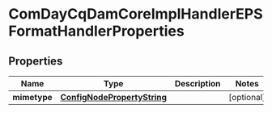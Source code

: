 

# ComDayCqDamCoreImplHandlerEPSFormatHandlerProperties

## Properties

Name | Type | Description | Notes
------------ | ------------- | ------------- | -------------
**mimetype** | [**ConfigNodePropertyString**](ConfigNodePropertyString.md) |  |  [optional]



